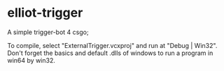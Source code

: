 # elliot-trigger
A simple trigger-bot 4 csgo;

To compile, select "ExternalTrigger.vcxproj" and run at "Debug | Win32".
Don't forget the basics and default .dlls of windows to run a program in win64 by win32.
